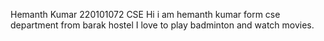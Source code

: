 Hemanth Kumar
220101072
CSE
Hi i am hemanth kumar form cse department from barak hostel
I love to play badminton and watch movies.